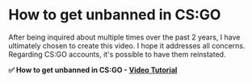 # How to get unbanned in CS:GO

After being inquired about multiple times over the past 2 years, I have ultimately chosen to create this video. I hope it addresses all concerns. Regarding CS:GO accounts, it's possible to have them reinstated.

**✅ How to get unbanned in CS:GO - [Video Tutorial](https://dlgram.com/xqmDh)**
